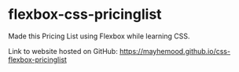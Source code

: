 # flexbox-css-pricinglist
Made this Pricing List using Flexbox while learning CSS.

Link to website hosted on GitHub: https://mayhemood.github.io/css-flexbox-pricinglist
